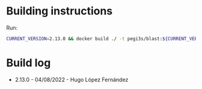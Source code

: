 # Building instructions

Run:

```bash
CURRENT_VERSION=2.13.0 && docker build ./ -t pegi3s/blast:${CURRENT_VERSION} && docker tag pegi3s/blast:${CURRENT_VERSION} pegi3s/blast:latest
```

# Build log

- 2.13.0 - 04/08/2022 - Hugo López Fernández
